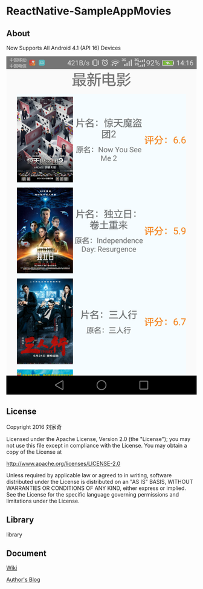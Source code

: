 # ReactNative-SampleAppMovies
<h2><a id="user-content-about-this-app" class="anchor" href="#about-this-app" aria-hidden="true"><span class="octicon octicon-link"></span></a>About</h2>
<p>Now Supports All Android 4.1 (API 16) Devices</p>
<img src="https://github.com/Carymax1988/ReactNative-SampleAppMovies/blob/master/SampleAppMovies/demo/final.png"></img>
<h2><a id="user-content-license" class="anchor" href="#license" aria-hidden="true"><span class="octicon octicon-link"></span></a>License</h2>
<p>Copyright 2016 刘家奇</p>

<p>Licensed under the Apache License, Version 2.0 (the "License");
you may not use this file except in compliance with the License.
You may obtain a copy of the License at</p>

<p><a href="http://www.apache.org/licenses/LICENSE-2.0">http://www.apache.org/licenses/LICENSE-2.0</a></p>

<p>Unless required by applicable law or agreed to in writing, software
distributed under the License is distributed on an "AS IS" BASIS,
WITHOUT WARRANTIES OR CONDITIONS OF ANY KIND, either express or implied.
See the License for the specific language governing permissions and
limitations under the License.</p>
<h2><a id="user-content-source-code-of-libraries-used" class="anchor" href="#source-code-of-libraries-used" aria-hidden="true"><span class="octicon octicon-link"></span></a>Library</h2>
<p>library</p>
<h2><a id="user-content-documentation" class="anchor" href="#documentation" aria-hidden="true"><span class="octicon octicon-link"></span></a>Document</h2>
<p><a href="https://github.com/Carymax1988/ReactNative-SampleAppMovies/wiki">Wiki</a></p>
<p><a href="http://liujiaqi.imblog.in">Author's Blog</a></p>
